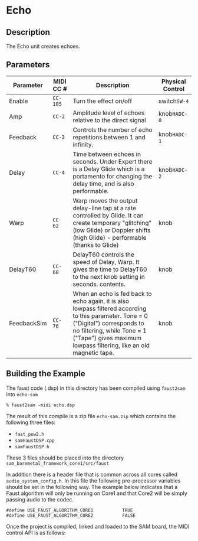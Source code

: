# Echo

## Description

The Echo unit creates echoes.

## Parameters

Parameter     | MIDI CC # | Description | Physical Control |
|---|---|---|---|
Enable      | `CC-105`  | Turn the effect on/off    | switch`SW-4` |  
Amp         | `CC-2`    | Amplitude level of echoes relative to the direct signal  | knob`HADC-0`|
Feedback    | `CC-3`    | Controls the number of echo repetitions between 1 and infinity.  | knob`HADC-1`|
Delay       | `CC-4`    | Time between echoes in seconds. Under Expert there is a Delay Glide which is a portamento for changing the delay time, and is also performable. | knob`HADC-2`|
Warp        | `CC-62`   | Warp moves the output delay-line tap at a rate controlled by Glide. It can create temporary "glitching" (low Glide) or Doppler shifts (high Glide) - performable (thanks to Glide)  | knob |
DelayT60    | `CC-60`   | DelayT60 controls the speed of Delay, Warp. It gives the time to DelayT60 to the next knob setting in seconds. contents.  | knob |
FeedbackSim | `CC-76`   | When an echo is fed back to echo again, it is also lowpass filtered according to this parameter. Tone = 0 ("Digital") corresponds to no filtering, while Tone = 1 ("Tape") gives maximum lowpass filtering, like an old magnetic tape.  | knob |
                                                                                                         

## Building the Example

The faust code (.dsp) in this directory has been compiled using `faust2sam` into `echo-sam`

```
% faust2sam -midi echo.dsp
```

The result of this compile is a zip file `echo-sam.zip` which contains the following three files:

  - `fast_pow2.h`
  - `samFaustDSP.cpp`
  - `samFaustDSP.h`

These 3 files should be placed into the directory `sam_baremetal_framework_core1/src/faust`

In addition there is a header file that is common across all cores called `audio_system_config.h`. In this file the following pre-processor variables should be set in the following way. The example below indicates that a Faust algorithm will only be running on Core1 and that Core2 will be simply passing audio to the codec. 

```
#define USE_FAUST_ALGORITHM_CORE1           TRUE
#define USE_FAUST_ALGORITHM_CORE2           FALSE
```

Once the project is compiled, linked and loaded to the SAM board, the MIDI control API is as follows:


